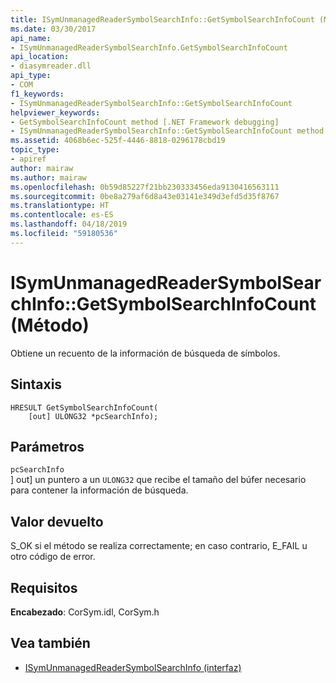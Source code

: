 ```yaml
---
title: ISymUnmanagedReaderSymbolSearchInfo::GetSymbolSearchInfoCount (Método)
ms.date: 03/30/2017
api_name:
- ISymUnmanagedReaderSymbolSearchInfo.GetSymbolSearchInfoCount
api_location:
- diasymreader.dll
api_type:
- COM
f1_keywords:
- ISymUnmanagedReaderSymbolSearchInfo::GetSymbolSearchInfoCount
helpviewer_keywords:
- GetSymbolSearchInfoCount method [.NET Framework debugging]
- ISymUnmanagedReaderSymbolSearchInfo::GetSymbolSearchInfoCount method [.NET Framework debugging]
ms.assetid: 4068b6ec-525f-4446-8818-0296178cbd19
topic_type:
- apiref
author: mairaw
ms.author: mairaw
ms.openlocfilehash: 0b59d85227f21bb230333456eda9130416563111
ms.sourcegitcommit: 0be8a279af6d8a43e03141e349d3efd5d35f8767
ms.translationtype: HT
ms.contentlocale: es-ES
ms.lasthandoff: 04/18/2019
ms.locfileid: "59180536"
---
```

# <a name="isymunmanagedreadersymbolsearchinfogetsymbolsearchinfocount-method"></a>ISymUnmanagedReaderSymbolSearchInfo::GetSymbolSearchInfoCount (Método)
Obtiene un recuento de la información de búsqueda de símbolos.  
  
## <a name="syntax"></a>Sintaxis  
  
```  
HRESULT GetSymbolSearchInfoCount(  
    [out] ULONG32 *pcSearchInfo);  
```  
  
## <a name="parameters"></a>Parámetros  
 `pcSearchInfo`  
 ] out] un puntero a un `ULONG32` que recibe el tamaño del búfer necesario para contener la información de búsqueda.  
  
## <a name="return-value"></a>Valor devuelto  
 S_OK si el método se realiza correctamente; en caso contrario, E_FAIL u otro código de error.  
  
## <a name="requirements"></a>Requisitos  
 **Encabezado**: CorSym.idl, CorSym.h  
  
## <a name="see-also"></a>Vea también

- [ISymUnmanagedReaderSymbolSearchInfo (interfaz)](../../../../docs/framework/unmanaged-api/diagnostics/isymunmanagedreadersymbolsearchinfo-interface.md)

